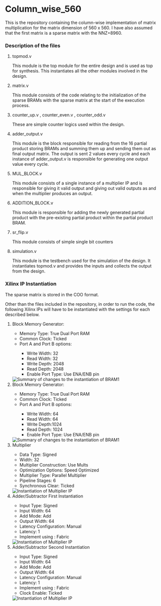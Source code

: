 <h1>Column_wise_560</h1>
<p>This is the repository containing the column-wise implementation of matrix multiplication for the matrix dimension of 560 x 560. I have also assumed that the first matrix is a sparse matrix with the NNZ=8960.</p>
<h3>Description of the files </h3>
<ol>
 <li>topmod.v</li><p> This module is the top module for the entire design and is used as top for synthesis. This instantiates all the other modules involved in the design.</p>
 <li>matrix.v</li><p>This module consists of the code relating to the initialization of the sparse BRAMs with the sparse matrix at the start of the execution process.</p>
 <li>counter_up.v , counter_even.v , counter_odd.v</li><p>These are simple counter logics used within the design.</p>
 <li>adder_output.v</li><p>This module is the block responsible for reading from the 16 partial product storing BRAMs and summing them up and sending them out as final output matrix. The output is sent 2 values every cycle and each instance of adder_output.v is responsible for generating one output value every cycle.</p>
 <li>MUL_BLOCK.v</li><p>This module consists of a single instance of a multiplier IP and is responsible for giving it valid output and giving out valid outputs as and when the multiplier produces an output. </p>
 <li>ADDITION_BLOCK.v</li><p>This module is responsible for adding the newly generated partial product with the pre-existing partial product within the partial product BRAM.</p>
 <li>sr_flip.v</li><p> This module consists of simple single bit counters</p>
 <li>simulation.v</li> <p>This module is the testbench used for the simulation of the design. It instantiates topmod.v and provides the inputs and collects the output from the design.</p>
</ol>

<h3>Xilinx IP Instantiation</h3> 
 <p>The sparse matrix is stored in the COO format.</p>
<p>Other than the files included in the repository, in order to run the code, the following Xilinx IPs will have to be instantiated with the settings for each described below.</p>
<ol>
 <li> Block Memory Generator:</li>
      <ul>
       <li>Memory Type: True Dual Port RAM</li>
       <li> Common Clock: Ticked</li>
       <li> Port A and Port B options:</li>
           <ul>
            <li>Write Width: 32</li>
            <li> Read Width: 32</li>
            <li> Write Depth: 2048</li>
            <li> Read Depth: 2048</li>
            <li> Enable Port Type: Use ENA/ENB pin</li>
       </ul>
 </ul>
<img src="https://user-images.githubusercontent.com/79155839/124355180-85b80200-dc2d-11eb-87bb-1dd471deec06.png" alt="Summary of changes to the instantiation of BRAM1"/>

 <li>Block Memory Generator:</li>
  <ul>
       <li>Memory Type: True Dual Port RAM</li>
       <li> Common Clock: Ticked</li>
       <li> Port A and Port B options:</li>
           <ul>
            <li>Write Width: 64</li>
            <li> Read Width: 64</li>
            <li> Write Depth:1024</li>
            <li> Read Depth: 1024</li>
            <li> Enable Port Type: Use ENA/ENB pin</li>
       </ul>
 </ul>
<img src="https://user-images.githubusercontent.com/79155839/124355486-0e836d80-dc2f-11eb-82ff-4f47f649f8e6.png" alt="Summary of changes to the instantiation of BRAM1"/>
 <li>Multiplier</li>
<ul>
       <li>Data Type: Signed</li>
       <li> Width: 32</li>
       <li> Multiplier Construction: Use Mults</li>
       <li>Optimization Options: Speed Optimized</li>
       <li> Multiplier Type: Parallel Multiplier</li>
       <li> Pipeline Stages: 6</li>
       <li> Synchronous Clear: Ticked </li>
          
 </ul>
 <img src="https://user-images.githubusercontent.com/79155839/124355675-1099fc00-dc30-11eb-8446-6e41faf1e4dd.png" alt="Instantiation of Multiplier IP"/>

 <li>Adder/Subtractor  First Instantiation</li> 

 <ul>
       <li>Input Type: Signed</li>
       <li> Input Width: 64</li>
       <li> Add Mode: Add</li>
       <li>Output Width: 64</li>
       <li> Latency Configuration: Manual</li>
       <li> Latency: 1</li>
       <li> Implement using : Fabric</li>
        
 </ul>
  <img src="https://user-images.githubusercontent.com/79155839/124355795-a59cf500-dc30-11eb-9a60-530de3a69979.png" alt="Instantiation of Multiplier IP"/>

 
  <li>Adder/Subtractor  Second Instantiation</li> 

 <ul>
       <li>Input Type: Signed</li>
       <li> Input Width: 64</li>
       <li> Add Mode: Add</li>
       <li>Output Width: 64</li>
       <li> Latency Configuration: Manual</li>
       <li> Latency: 1</li>
       <li> Implement using : Fabric</li>
       <li> Clock Enable: Ticked</li>
        
 </ul>

  <img src="https://user-images.githubusercontent.com/79155839/124356030-a7b38380-dc31-11eb-87bf-6bfc051de8aa.png" alt="Instantiation of Multiplier IP"/>
 
</ol>


    
      
  
